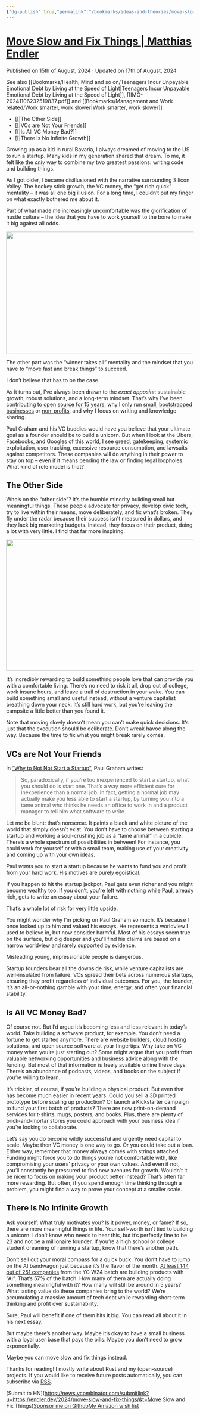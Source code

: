 ```yaml
---
{"dg-publish":true,"permalink":"/bookmarks/ideas-and-theories/move-slow-and-fix-things/","tags":["ai","dev","mind","money","technique","things","work"]}
---
```



# [Move Slow and Fix Things | Matthias Endler](https://endler.dev/2024/move-slow-and-fix-things)

Published on 15th of August, 2024 · Updated on 17th of August, 2024

See also [[Bookmarks/Health, Mind and so on/Teenagers Incur Unpayable Emotional Debt by Living at the Speed of Light\|Teenagers Incur Unpayable Emotional Debt by Living at the Speed of Light]], [[IMG-20241106232519837.pdf]] and [[Bookmarks/Management and Work related/Work smarter, work slower\|Work smarter, work slower]]

- [[|[](https://endler.dev/2024/move-slow-and-fix-things)The Other Side]]
- [[|[](https://endler.dev/2024/move-slow-and-fix-things)VCs are Not Your Friends]]
- [[|[](https://endler.dev/2024/move-slow-and-fix-things)Is All VC Money Bad?]]
- [[|[](https://endler.dev/2024/move-slow-and-fix-things)There Is No Infinite Growth]]

Growing up as a kid in rural Bavaria, I always dreamed of moving to the US to run a startup. Many kids in my generation shared that dream. To me, it felt like the _only_ way to combine my two greatest passions: writing code and building things.

As I got older, I became disillusioned with the narrative surrounding Silicon Valley. The hockey stick growth, the VC money, the “get rich quick” mentality – it was all one big illusion. For a long time, I couldn’t put my finger on what exactly bothered me about it.

Part of what made me increasingly uncomfortable was the glorification of hustle culture – the idea that you have to work yourself to the bone to make it big against all odds.

<img src="https://endler.dev/2024/move-slow-and-fix-things/work.jpg" height="328" width="650" />

The other part was the “winner takes all” mentality and the mindset that you have to “move fast and break things” to succeed.

I don’t believe that has to be the case.

As it turns out, I’ve always been drawn to the _exact opposite_: sustainable growth, robust solutions, and a long-term mindset. That’s why I’ve been contributing to [open source for 15 years](https://endler.dev/2021/oss-money), why I only run [small, bootstrapped businesses](https://endler.dev/2021/codeprints/) or [non-profits](https://endler.dev/2020/sponsors/), and why I focus on writing and knowledge sharing.

Paul Graham and his VC buddies would have you believe that your ultimate goal as a founder should be to build a unicorn. But when I look at the Ubers, Facebooks, and Googles of this world, I see greed, gatekeeping, systemic exploitation, user tracking, excessive resource consumption, and lawsuits against competitors. These companies will do anything in their power to stay on top – even if it means bending the law or finding legal loopholes. What kind of role model is that?

## [](https://endler.dev/2024/move-slow-and-fix-things)The Other Side

Who’s on the “other side”? It’s the humble minority building small but meaningful things. These people advocate for privacy, develop civic tech, try to live within their means, move deliberately, and fix what’s broken. They fly under the radar because their success isn’t measured in dollars, and they lack big marketing budgets. Instead, they focus on their product, doing a lot with very little. I find that far more inspiring.

<img src="https://endler.dev/2024/move-slow-and-fix-things/bootstrap.jpg" height="352" width="650" />

It’s incredibly rewarding to build something people love that can provide you with a comfortable living. There’s no need to risk it all, drop out of college, work insane hours, and leave a trail of destruction in your wake. You can build something small and useful instead, without a venture capitalist breathing down your neck. It’s still hard work, but you’re leaving the campsite a little better than you found it.

Note that moving slowly doesn’t mean you can’t make quick decisions. It’s just that the execution should be deliberate. Don’t wreak havoc along the way. Because the time to fix what you might break rarely comes.

## [](https://endler.dev/2024/move-slow-and-fix-things)VCs are Not Your Friends

In [“Why to Not Not Start a Startup”](https://paulgraham.com/notnot.html), Paul Graham writes:

> So, paradoxically, if you’re too inexperienced to start a startup, what you should do is start one. That’s a way more efficient cure for inexperience than a normal job. In fact, getting a normal job may actually make you less able to start a startup, by turning you into a tame animal who thinks he needs an office to work in and a product manager to tell him what software to write.

Let me be blunt: that’s nonsense. It paints a black and white picture of the world that simply doesn’t exist. You don’t have to choose between starting a startup and working a soul-crushing job as a “tame animal” in a cubicle. There’s a whole spectrum of possibilities in between! For instance, you could work for yourself or with a small team, making use of your creativity and coming up with your own ideas.

Paul _wants_ you to start a startup because he wants to fund you and profit from your hard work. His motives are purely egoistical.

If you happen to hit the startup jackpot, Paul gets even richer and you might become wealthy too. If you don’t, you’re left with nothing while Paul, already rich, gets to write an essay about your failure.

That’s a whole lot of risk for very little upside.

You might wonder why I’m picking on Paul Graham so much. It’s because I once looked up to him and valued his essays. He represents a worldview I used to believe in, but now consider harmful. Most of his essays seem true on the surface, but dig deeper and you’ll find his claims are based on a narrow worldview and rarely supported by evidence.

Misleading young, impressionable people is dangerous.

Startup founders bear all the downside risk, while venture capitalists are well-insulated from failure. VCs spread their bets across numerous startups, ensuring they profit regardless of individual outcomes. For you, the founder, it’s an all-or-nothing gamble with your time, energy, and often your financial stability.

## [](https://endler.dev/2024/move-slow-and-fix-things)Is All VC Money Bad?

Of course not. But I’d argue it’s becoming less and less relevant in today’s world. Take building a software product, for example. You don’t need a fortune to get started anymore. There are website builders, cloud hosting solutions, and open source software at your fingertips. Why take on VC money when you’re just starting out? Some might argue that you profit from valuable networking opportunities and business advice along with the funding. But most of that information is freely available online these days. There’s an abundance of podcasts, videos, and books on the subject if you’re willing to learn.

It’s trickier, of course, if you’re building a physical product. But even that has become much easier in recent years. Could you sell a 3D printed prototype before scaling up production? Or launch a Kickstarter campaign to fund your first batch of products? There are now print-on-demand services for t-shirts, mugs, posters, and books. Plus, there are plenty of brick-and-mortar stores you could approach with your business idea if you’re looking to collaborate.

Let’s say you do become wildly successful and urgently need capital to scale. Maybe then VC money is one way to go. Or you could take out a loan. Either way, remember that money always comes with strings attached. Funding might force you to do things you’re not comfortable with, like compromising your users’ privacy or your own values. And even if not, you’ll constantly be pressured to find new avenues for growth. Wouldn’t it be nicer to focus on making your product better instead? That’s often far more rewarding. But often, if you spend enough time thinking through a problem, you might find a way to prove your concept at a smaller scale.

## [](https://endler.dev/2024/move-slow-and-fix-things)There Is No Infinite Growth

Ask yourself: What truly motivates you? Is it power, money, or fame? If so, there are more meaningful things in life. Your self-worth isn’t tied to building a unicorn. I don’t know who needs to hear this, but it’s perfectly fine to be 23 and not be a millionaire founder. If you’re a high school or college student dreaming of running a startup, know that there’s another path.

Don’t sell out your moral compass for a quick buck. You don’t have to jump on the AI bandwagon just because it’s the flavor of the month. [At least 144 out of 251 companies](https://www.ycombinator.com/companies?batch=W24&tags=Artificial%20Intelligence&tags=AI&tags=Generative%20AI&tags=AI%20Assistant) from the YC W24 batch are building products with “AI”. That’s 57% of the batch. How many of them are actually doing something meaningful with it? How many will still be around in 5 years? What lasting value do these companies bring to the world? We’re accumulating a massive amount of tech debt while rewarding short-term thinking and profit over sustainability.

Sure, Paul will benefit if one of them hits it big. You can read all about it in his next essay.

But maybe there’s another way. Maybe it’s okay to have a small business with a loyal user base that pays the bills. Maybe you don’t need to grow exponentially.

Maybe you can move slow and fix things instead.

Thanks for reading! I mostly write about Rust and my (open-source) projects. If you would like to receive future posts automatically, you can subscribe via [RSS](https://endler.dev/rss.xml).

[Submit to HN](https://news.ycombinator.com/submitlink?u=https://endler.dev/2024/move-slow-and-fix-things/&t=Move Slow and Fix Things)[Sponsor me on Github](https://github.com/sponsors/mre/)[My Amazon wish list](https://www.amazon.de/hz/wishlist/ls/361PJ2MNLWL16?ref_=wl_share)
